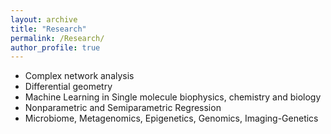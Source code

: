 ```yaml
---
layout: archive
title: "Research"
permalink: /Research/
author_profile: true
---
```



* Complex network analysis
* Differential geometry
* Machine Learning in Single molecule biophysics, chemistry and biology
* Nonparametric and Semiparametric Regression
* Microbiome, Metagenomics, Epigenetics, Genomics, Imaging-Genetics
